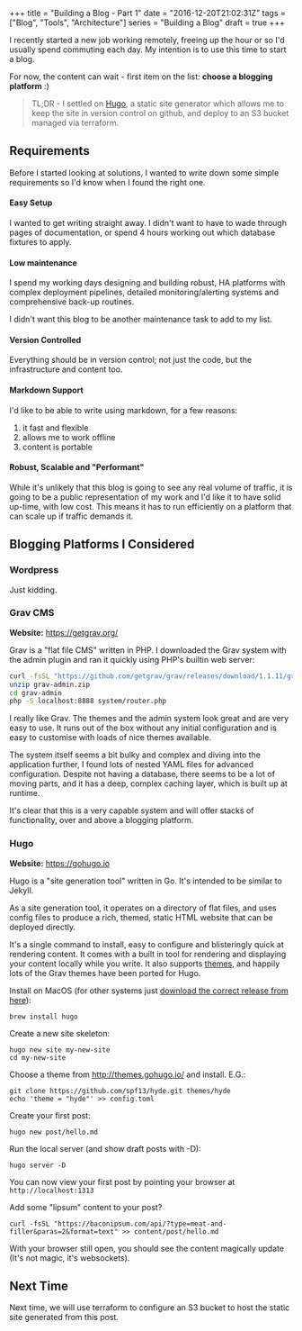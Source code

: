 +++
title = "Building a Blog - Part 1"
date = "2016-12-20T21:02:31Z"
tags = ["Blog", "Tools", "Architecture"]
series = "Building a Blog"
draft = true
+++

I recently started a new job working remotely, freeing up the hour or so I'd usually 
spend commuting each day. My intention is to use this time to start a blog.

For now, the content can wait - first item on the list: **choose a blogging platform** :)

> TL;DR - I settled on [Hugo](https://gohugo.io), a static site generator which 
allows me to keep the site in version control on github, and deploy to an S3 bucket
managed via terraform.

## Requirements

Before I started looking at solutions, I wanted to write down some simple requirements 
so I'd know when I found the right one.

#### Easy Setup

I wanted to get writing straight away. I didn't want to have to wade through pages of documentation,
or spend 4 hours working out which database fixtures to apply.

#### Low maintenance

I spend my working days designing and building robust, HA platforms with complex deployment
pipelines, detailed monitoring/alerting systems and comprehensive back-up routines. 

I didn't want this blog to be another maintenance task to add to my list.

#### Version Controlled

Everything should be in version control; not just the code, but the infrastructure and content too. 

#### Markdown Support

I'd like to be able to write using markdown, for a few reasons:

1. it fast and flexible
1. allows me to work offline
1. content is portable

#### Robust, Scalable and "Performant"

While it's unlikely that this blog is going to see any real volume of traffic, it is going to be
a public representation of my work and I'd like it to have solid up-time, with low cost. 
This means it has to run efficiently on a platform that can scale up if traffic demands it.


## Blogging Platforms I Considered

### Wordpress

Just kidding.

### Grav CMS 

**Website:** https://getgrav.org/

Grav is a "flat file CMS" written in PHP. I downloaded the Grav system with the admin plugin
and ran it quickly using PHP's builtin web server:

~~~bash
curl -fsSL "https://github.com/getgrav/grav/releases/download/1.1.11/grav-admin.zip" > grav-admin.zip
unzip grav-admin.zip
cd grav-admin
php -S localhost:8888 system/router.php
~~~

I really like Grav. The themes and the admin system look great and are very easy to use.
It runs out of the box without any initial configuration and is easy to customise with 
loads of nice themes available.

The system itself seems a bit bulky and complex and diving into the application further,
I found lots of nested YAML files for advanced configuration. Despite not having a database, 
there seems to be a lot of moving parts, and it has a deep, complex caching layer, which is built up 
at runtime.

It's clear that this is a very capable system and will offer stacks of functionality, over and 
above a blogging platform.

### Hugo

**Website:** https://gohugo.io

Hugo is a "site generation tool" written in Go. It's intended to be similar to Jekyll.

As a site generation tool, it operates on a directory of flat files, and uses config
files to produce a rich, themed, static HTML website that can be deployed directly.

It's a single command to install, easy to configure and blisteringly 
quick at rendering content. It comes with a built in tool for rendering and displaying 
your content locally while you write. It also supports [themes](http://themes.gohugo.io/), 
and happily lots of the Grav themes have been ported for Hugo.

Install on MacOS (for other systems just [download the correct release from here](https://github.com/spf13/hugo/releases)):

    brew install hugo
    
Create a new site skeleton:

    hugo new site my-new-site
    cd my-new-site

Choose a theme from http://themes.gohugo.io/ and install. E.G.:

    git clone https://github.com/spf13/hyde.git themes/hyde
    echo 'theme = "hyde"' >> config.toml

Create your first post:

    hugo new post/hello.md

Run the local server (and show draft posts with -D):

    hugo server -D
    
You can now view your first post by pointing your browser at `http://localhost:1313`

Add some "lipsum" content to your post?

    curl -fsSL "https://baconipsum.com/api/?type=meat-and-filler&paras=2&format=text" >> content/post/hello.md

With your browser still open, you should see the content magically update
(It's not magic, it's websockets).


## Next Time

Next time, we will use terraform to configure an S3 bucket to host the static site
generated from this post.
